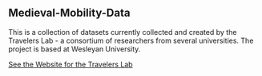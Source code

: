 ## Medieval-Mobility-Data
<p>
This is a collection of datasets currently collected and created by the Travelers Lab - a consortium of researchers from several universities.  The project is based at Wesleyan University.
<p>
<a href="http://travelerslab.research.wesleyan.edu/" >See the Website for the Travelers Lab</a>
